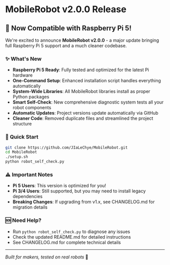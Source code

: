 # MobileRobot v2.0.0 Release

## 🚀 Now Compatible with Raspberry Pi 5!

We're excited to announce **MobileRobot v2.0.0** - a major update bringing full Raspberry Pi 5 support and a much cleaner codebase.

### ✨ What's New
- **Raspberry Pi 5 Ready**: Fully tested and optimized for the latest Pi hardware
- **One-Command Setup**: Enhanced installation script handles everything automatically
- **System-Wide Libraries**: All MobileRobot libraries install as proper Python packages
- **Smart Self-Check**: New comprehensive diagnostic system tests all your robot components
- **Automatic Updates**: Project versions update automatically via GitHub
- **Cleaner Code**: Removed duplicate files and streamlined the project structure

### 🔧 Quick Start
```bash
git clone https://github.com/JIaLeChye/MobileRobot.git
cd MobileRobot
./setup.sh
python robot_self_check.py
```

### ⚠️ Important Notes
- **Pi 5 Users**: This version is optimized for you!
- **Pi 3/4 Users**: Still supported, but you may need to install legacy dependencies
- **Breaking Changes**: If upgrading from v1.x, see CHANGELOG.md for migration details

### 🆘 Need Help?
- Run `python robot_self_check.py` to diagnose any issues
- Check the updated README.md for detailed instructions
- See CHANGELOG.md for complete technical details

---
*Built for makers, tested on real robots* 🤖
